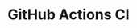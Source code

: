 # GitHub Actions CI
















































































































































































































































































































































































































































































































































































































































































































































































































































































































































































































































































































































































































































































































































































































































































































































































































































